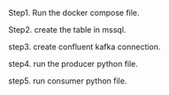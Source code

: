 Step1. Run the docker compose file.

Step2. create the table in mssql.

step3. create confluent kafka connection.

step4. run the producer python file.

step5. run consumer python file.
